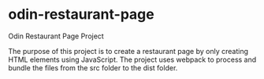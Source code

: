 # odin-restaurant-page
Odin Restaurant Page Project

The purpose of this project is to create a restaurant page by only
creating HTML elements using JavaScript. The project uses webpack to
process and bundle the files from the src folder to the dist folder.